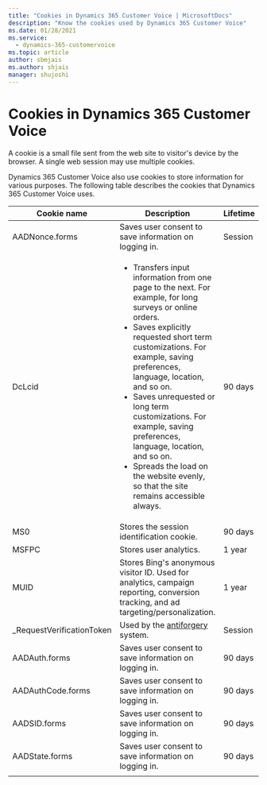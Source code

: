 ```yaml
---
title: "Cookies in Dynamics 365 Customer Voice | MicrosoftDocs"
description: "Know the cookies used by Dynamics 365 Customer Voice"
ms.date: 01/28/2021
ms.service: 
  - dynamics-365-customervoice
ms.topic: article
author: sbmjais
ms.author: shjais
manager: shujoshi
---
```


# Cookies in Dynamics 365 Customer Voice

A cookie is a small file sent from the web site to visitor's device by the browser. A single web session may use multiple cookies.

Dynamics 365 Customer Voice also use cookies to store information for various purposes. The following table describes the cookies that Dynamics 365 Customer Voice uses.

| Cookie name | Description | Lifetime |
|-------------|-------------|----------|
| AADNonce.forms | Saves user consent to save information on logging in. | Session |
| DcLcid  | <ul><li>Transfers input information from one page to the next. For example, for long surveys or online orders.</li><li> Saves explicitly requested short term customizations. For example, saving preferences, language, location, and so on.</li><li>Saves unrequested or long term customizations. For example, saving preferences, language, location, and so on.</li><li>Spreads the load on the website evenly, so that the site remains accessible always.</li></ul>  | 90 days |
| MS0 | Stores the session identification cookie. | 90 days |
| MSFPC  | Stores user analytics.   | 1 year |
|  MUID  | Stores Bing's anonymous visitor ID. Used for analytics, campaign reporting, conversion tracking, and ad targeting/personalization. | 1 year |
| _RequestVerificationToken  | Used by the [antiforgery](https://docs.microsoft.com/dotnet/api/system.web.helpers.antiforgeryconfig.cookiename) system.  | Session |
| AADAuth.forms | Saves user consent to save information on logging in. | 90 days |
| AADAuthCode.forms | Saves user consent to save information on logging in. | 90 days |
| AADSID.forms | Saves user consent to save information on logging in.  | 90 days |
| AADState.forms | Saves user consent to save information on logging in. | 90 days |
||||